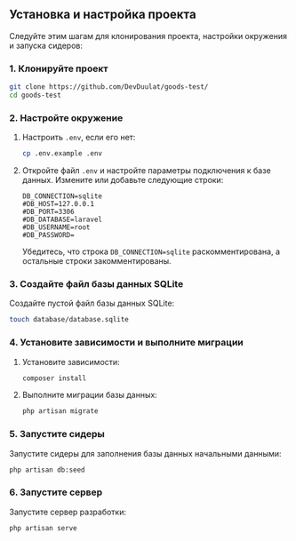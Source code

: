 

## Установка и настройка проекта

Следуйте этим шагам для клонирования проекта, настройки окружения и запуска сидеров:

### 1. Клонируйте проект

```bash
git clone https://github.com/DevDuulat/goods-test/
cd goods-test
```

### 2. Настройте окружение

1. Настроить `.env`, если его нет:

    ```bash
    cp .env.example .env
    ```

2. Откройте файл `.env` и настройте параметры подключения к базе данных. Измените или добавьте следующие строки:

    ```dotenv
    DB_CONNECTION=sqlite
    #DB_HOST=127.0.0.1
    #DB_PORT=3306
    #DB_DATABASE=laravel
    #DB_USERNAME=root
    #DB_PASSWORD=
    ```

    Убедитесь, что строка `DB_CONNECTION=sqlite` раскомментирована, а остальные строки закомментированы.

### 3. Создайте файл базы данных SQLite

Создайте пустой файл базы данных SQLite:

```bash
touch database/database.sqlite
```

### 4. Установите зависимости и выполните миграции

1. Установите зависимости:

    ```bash
    composer install
    ```

2. Выполните миграции базы данных:

    ```bash
    php artisan migrate
    ```

### 5. Запустите сидеры

Запустите сидеры для заполнения базы данных начальными данными:

```bash
php artisan db:seed
```

### 6. Запустите сервер

Запустите сервер разработки:

```bash
php artisan serve
```

